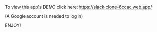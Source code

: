 To view this app's DEMO click here:
https://slack-clone-6ccad.web.app/

(A Google account is needed to log in)

ENJOY!
